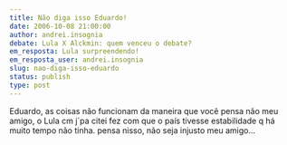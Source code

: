 ```yaml
---
title: Não diga isso Eduardo!
date: 2006-10-08 21:00:00
author: andrei.insognia
debate: Lula X Alckmin: quem venceu o debate?
em_resposta: Lula surpreendendo!
em_resposta_user: andrei.insognia
slug: nao-diga-isso-eduardo
status: publish 
type: post
---
```


Eduardo, as coisas não funcionam da maneira que você pensa não meu amigo, o Lula cm j´pa citei fez com que o país tivesse estabilidade q há muito tempo não tinha. pensa nisso, não seja injusto meu amigo...


